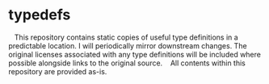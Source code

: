 # typedefs
&nbsp;&nbsp;
This repository contains static copies of useful type definitions in a predictable location. I will periodically mirror downstream changes. The original licenses associated with any type definitions will be included where possible alongside links to the original source.
&nbsp;&nbsp;
All contents within this repository are provided as-is.
&nbsp;&nbsp;
